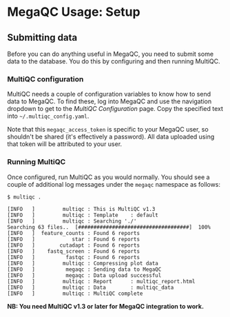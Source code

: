 # MegaQC Usage: Setup

## Submitting data
Before you can do anything useful in MegaQC, you need to submit some data
to the database. You do this by configuring and then running MultiQC.

### MultiQC configuration
MultiQC needs a couple of configuration variables to know how to send data to MegaQC.
To find these, log into MegaQC and use the navigation dropdown to get to the
_MultiQC Configuration_ page. Copy the specified text into `~/.multiqc_config.yaml`.

Note that this `megaqc_access_token` is specific to your MegaQC user, so shouldn't be
shared (it's effectively a password). All data uploaded using that token will be attributed
to your user.

### Running MultiQC
Once configured, run MultiQC as you would normally. You should see a couple of additional
log messages under the `megaqc` namespace as follows:

```
$ multiqc .

[INFO   ]         multiqc : This is MultiQC v1.3
[INFO   ]         multiqc : Template    : default
[INFO   ]         multiqc : Searching './'
Searching 63 files..  [####################################]  100%
[INFO   ]  feature_counts : Found 6 reports
[INFO   ]            star : Found 6 reports
[INFO   ]        cutadapt : Found 6 reports
[INFO   ]    fastq_screen : Found 6 reports
[INFO   ]          fastqc : Found 6 reports
[INFO   ]         multiqc : Compressing plot data
[INFO   ]          megaqc : Sending data to MegaQC
[INFO   ]          megaqc : Data upload successful
[INFO   ]         multiqc : Report      : multiqc_report.html
[INFO   ]         multiqc : Data        : multiqc_data
[INFO   ]         multiqc : MultiQC complete
```

**NB: You need MultiQC v1.3 or later for MegaQC integration to work.**
